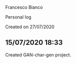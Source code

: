 Francesco Bianco

Personal log

Created on 27/07/2020


15/07/2020 18:33
-----------------------------------------------------------------------------------------------------------------------
Created GAN-char-gen project.
